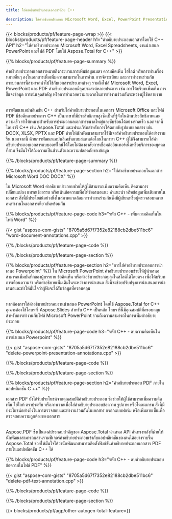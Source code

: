 ```yaml
---
title: ใส่คำอธิบายประกอบเอกสารด้วย C++ 

description: ใส่คำอธิบายประกอบ Microsoft Word, Excel, PowerPoint Presentations และไฟล์ PDF ผ่านแอปพลิเคชัน C++ ของคุณ จัดการคำอธิบายประกอบได้อย่างง่ายดาย
---
```


{{< blocks/products/pf/feature-page-wrap >}}
{{< blocks/products/pf/feature-page-header h1="คำอธิบายประกอบเอกสารโดยใช้ C++ API" h2="ใส่คำอธิบายประกอบ Microsoft Word, Excel Spreadsheets, งานนำเสนอ PowerPoint และไฟล์ PDF โดยใช้ Aspose.Total for C++" >}}

{{% blocks/products/pf/feature-page-summary %}}


คำอธิบายประกอบเอกสารหมายถึงกระบวนการเพิ่มข้อมูลเมตา ความคิดเห็น ไฮไลต์ หรือการทำเครื่องหมายอื่นๆ ลงในเอกสารเพื่อเพิ่มความสามารถในการอ่าน การจัดระเบียบ และการทำงานร่วมกัน กระบวนการนี้สามารถนำไปใช้กับเอกสารประเภทต่างๆ รวมถึงไฟล์ Microsoft Word, Excel, PowerPoint และ PDF คำอธิบายประกอบมีจุดประสงค์หลายประการ เช่น การให้บริบทเพิ่มเติม การชี้แจงข้อมูล การเน้นจุดสำคัญ หรือการอำนวยความสะดวกในการทำงานร่วมกันระหว่างผู้ใช้หลายราย <br /><br />

การพัฒนาแอปพลิเคชัน C++ สำหรับใส่คำอธิบายประกอบในเอกสาร Microsoft Office และไฟล์ PDF มีข้อดีหลายประการ C++ เป็นภาษาที่มีประสิทธิภาพสูงซึ่งเป็นที่รู้จักในด้านประสิทธิภาพและความเร็ว ทำให้เหมาะสำหรับการประมวลผลเอกสารขนาดใหญ่และซับซ้อนได้อย่างรวดเร็ว นอกจากนี้ ไลบรารี C++ เช่น Aspose.Total และเฟรมเวิร์กสำหรับการโต้ตอบกับรูปแบบเอกสาร เช่น DOCX, XLSX, PPTX และ PDF ช่วยให้นักพัฒนาสามารถใช้ฟีเจอร์คำอธิบายประกอบได้อย่างราบรื่น นอกจากนี้ ด้วยการพัฒนาแอปพลิเคชันแบบสแตนด์อโลนในภาษา C++ ผู้ใช้จึงสามารถใส่คำอธิบายประกอบเอกสารแบบออฟไลน์ได้โดยไม่ต้องอาศัยการเชื่อมต่ออินเทอร์เน็ตหรือบริการของบุคคลที่สาม จึงมั่นใจได้ถึงความเป็นส่วนตัวและความปลอดภัยของข้อมูล 

{{% /blocks/products/pf/feature-page-summary  %}}

{{% blocks/products/pf/feature-page-section  h2="ใส่คำอธิบายประกอบในเอกสาร Microsoft Word DOC DOCX" %}}

ใน Microsoft Word คำอธิบายประกอบช่วยให้ผู้ใช้สามารถเพิ่มความคิดเห็น ติดตามการเปลี่ยนแปลง แทรกเชิงอรรถ หรือเน้นข้อความเพื่อให้ข้อเสนอแนะ คำแนะนำ หรือข้อมูลเพิ่มเติมภายในเอกสาร สิ่งนี้มีประโยชน์อย่างยิ่งในสภาพแวดล้อมการทำงานร่วมกันซึ่งมีผู้เขียนหรือผู้ตรวจสอบหลายคนทำงานในเอกสารเดียวกันพร้อมกัน

{{% blocks/products/pf/feature-page-code h3="รหัส C++ - เพิ่มความคิดเห็นในไฟล์ Word" %}}

{{< gist "aspose-com-gists" "8705a5d67f7352e82188cb2dbe511bc6" "word-document-annotations.cpp" >}}

{{% /blocks/products/pf/feature-page-code  %}}


{{% /blocks/products/pf/feature-page-section %}}

{{% blocks/products/pf/feature-page-section  h2="การใส่คำอธิบายประกอบการนำเสนอ Powerpoint" %}}
ใน Microsoft PowerPoint คำอธิบายประกอบช่วยให้ผู้นำเสนอสามารถเพิ่มบันทึกของผู้บรรยาย ข้อคิดเห็น หรือคำอธิบายประกอบลงในสไลด์ได้โดยตรง เพื่อให้บริบท การเตือนความจำ หรือคำอธิบายเพิ่มเติมในระหว่างการนำเสนอ สิ่งนี้จะช่วยปรับปรุงการนำเสนอการนำเสนอและทำให้มั่นใจว่าผู้ฟังจะได้รับข้อมูลที่ครอบคลุม<br /><br />

หากต้องการใส่คำอธิบายประกอบงานนำเสนอ PowerPoint โดยใช้ Aspose.Total for C++ คุณจะต้องใช้ไลบรารี Aspose.Slides สำหรับ C++ เป็นหลัก ไลบรารีนี้มีคุณสมบัติที่ครอบคลุมสำหรับการทำงานกับไฟล์ Microsoft PowerPoint รวมถึงความสามารถในการเพิ่มคำอธิบายประกอบ<br />

{{% blocks/products/pf/feature-page-code h3="รหัส C++ - ลบความคิดเห็นในการนำเสนอ Powerpoint" %}}

{{< gist "aspose-com-gists" "8705a5d67f7352e82188cb2dbe511bc6" "delete-powerpoint-presentation-annotations.cpp" >}}

{{% /blocks/products/pf/feature-page-code  %}}

{{% /blocks/products/pf/feature-page-section %}}

{{% blocks/products/pf/feature-page-section  h2="คำอธิบายประกอบ PDF ภายในแอปพลิเคชัน C ++" %}}

เอกสาร PDF ยังได้รับประโยชน์จากคุณสมบัติคำอธิบายประกอบ ซึ่งช่วยให้ผู้ใช้สามารถเพิ่มความคิดเห็น ไฮไลท์ ตราประทับ หรือภาพวาดเพื่อใส่คำอธิบายประกอบข้อความ รูปภาพ หรือไดอะแกรม สิ่งนี้มีประโยชน์อย่างยิ่งในการตรวจสอบและทำงานร่วมกันในเอกสาร กรอกแบบฟอร์ม หรือเพิ่มลายเซ็นเพื่อตรวจสอบความถูกต้องของเอกสาร <br /><br />

Aspose.PDF ซึ่งเป็นองค์ประกอบสำคัญของ Aspose.Total นำเสนอ API อันทรงพลังที่ช่วยให้นักพัฒนาสามารถผสานรวมฟีเจอร์คำอธิบายประกอบเข้ากับแอปพลิเคชันของตนได้อย่างราบรื่น Aspose.Total ช่วยให้มั่นใจได้ว่านักพัฒนาสามารถติดตั้งฟังก์ชันคำอธิบายประกอบเอกสาร PDF ภายในแอปพลิเคชัน C++ ได้

{{% blocks/products/pf/feature-page-code h3="รหัส C++ - ลบคำอธิบายประกอบข้อความในไฟล์ PDF" %}}

{{< gist "aspose-com-gists" "8705a5d67f7352e82188cb2dbe511bc6" "delete-pdf-text-annotation.cpp" >}}

{{% /blocks/products/pf/feature-page-code  %}}

{{% /blocks/products/pf/feature-page-section %}}

{{< blocks/products/pf/agp/other-autogen-total-feature>}}
